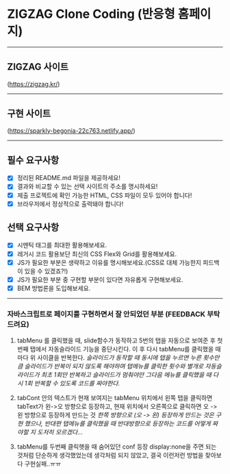 # ZIGZAG Clone Coding (반응형 홈페이지)
***
## ZIGZAG 사이트
(https://zigzag.kr/)
***
## 구현 사이트
(https://sparkly-begonia-22c763.netlify.app/)
***

## 필수 요구사항

- [x] 정리된 README.md 파일을 제공하세요!
- [x] 결과와 비교할 수 있는 선택 사이트의 주소를 명시하세요!
- [x] 제출 프로젝트에 확인 가능한 HTML, CSS 파일이 모두 있어야 합니다!
- [x] 브라우저에서 정상적으로 출력돼야 합니다!

## 선택 요구사항

- [x] 시멘틱 태그를 최대한 활용해보세요.
- [x] 레거시 코드 활용보단 최신의 CSS Flex와 Grid를 활용해보세요.
- [x] JS가 필요한 부분은 생략하고 이유를 명시해보세요.(CSS로 대체 가능한지 피드백이 있을 수 있겠죠?!)
- [x] JS가 필요한 부분 중 구현할 부분이 있다면 자유롭게 구현해보세요.
- [x] BEM 방법론을 도입해보세요.

***

### 자바스크립트로 페이지를 구현하면서 잘 안되었던 부분 (FEEDBACK 부탁드려요)

1. tabMenu 를 클릭했을 때, slide함수가 동작하고 5번의 탭을 자동으로 보여준 후 첫번째 탭에서 자동슬라이드 기능을 중단시킨다.
   이 후 다시 tabMenu를 클릭했을 때마다 위 사이클을 반복한다. 
   *슬라이드가 동작할 때 동시에 탭을 누르면 누른 횟수만큼 슬라이드가 반복이 되지 않도록 해야하며
   탭메뉴를 클릭한 횟수와 별개로 자동슬라이드가 최초 1회만 반복하고 슬라이드가 멈춰야만 그다음 메뉴를 클릭했을 때 다시 1회 반복할 수 있도록 코드를 짜야한다.*
   
2. tabCont 안의 텍스트가 현재 보여지는 tabMenu 위치에서 왼쪽 탭을 클릭하면 tabText가 왼->오 방향으로 등장하고,
   현재 위치에서 오른쪽으로 클릭하면 오 -> 왼 방향으로 등장하게 만드는 것
   *한쪽 방향으로 (오 -> 왼) 등장하게 만드는 것은 구현 했으나, 반대편 탭메뉴를 클릭했을 때 반대방향으로 등장하는 코드를 어떻게 짜야할 지 도저히 모르겠다...*
   
3. tabMenu를 두번째 클릭햇을 때 숨어있던 conf 등장
   display:none을 주면 되는 것처럼 단순하게 생각했었는데 생각처럼 되지 않았고, 결국 이런저런 방법을 찾아보다 구현실패..ㅠㅠ
   
   
